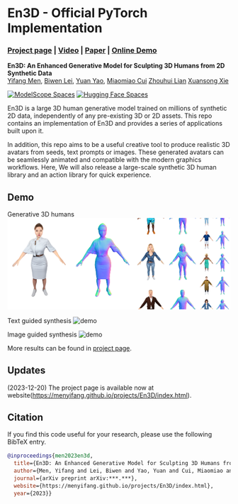 # En3D - Official PyTorch Implementation

### [Project page](https://menyifang.github.io/projects/En3D/index.html) |  [Video](https://www.youtube.com/*****) | [Paper](https://arxiv.org/abs/coming_soon) | [Online Demo](****)

**En3D: An Enhanced Generative Model for Sculpting 3D Humans from 2D Synthetic Data**<br>
[Yifang Men](https://menyifang.github.io/), 
[Biwen Lei](mailto:biwen.lbw@alibaba-inc.com), 
[Yuan Yao](mailto:yaoy92@gmail.com), 
[Miaomiao Cui](mailto:miaomiao.cmm@alibaba-inc.com) 
[Zhouhui Lian](https://www.icst.pku.edu.cn/zlian/) 
[Xuansong Xie](https://scholar.google.com/citations?user=M0Ei1zkAAAAJ&hl=en)<br>

[![ModelScope Spaces](
https://img.shields.io/badge/ModelScope-Studios-blue)](https:***)
[![Hugging Face Spaces](https://img.shields.io/badge/%F0%9F%A4%97%20Hugging%20Face-Spaces-blue)](https://huggingface.co/spaces/***/****)

En3D is a large 3D human generative model trained on millions of synthetic 2D data, independently of any pre-existing 3D or 2D assets. 
This repo contains an implementation of En3D and provides a series of applications built upon it.

In addition, this repo aims to be a useful creative tool to produce realistic 3D avatars from seeds, text prompts or images. These generated avatars can be seamlessly animated and compatible with the modern graphics workflows. Here, We will also release a large-scale synthetic 3D human library and an action library for quick experience.


## Demo

Generative 3D humans
![demo](assets/demo_3dgen.png)


Text guided synthesis
![demo](assets/demo_text.gif)


Image guided synthesis
![demo](assets/demo_image.gif)

More results can be found in [project page](https://menyifang.github.io/projects/En3D/index.html).


## Updates
(2023-12-20) The project page is available now at website(https://menyifang.github.io/projects/En3D/index.html).




## Citation

If you find this code useful for your research, please use the following BibTeX entry.

```bibtex
@inproceedings{men2023en3d,
  title={En3D: An Enhanced Generative Model for Sculpting 3D Humans from 2D Synthetic Data},
  author={Men, Yifang and Lei, Biwen and Yao, Yuan and Cui, Miaomiao and Lian, Zhouhui and Xie, Xuansong},
  journal={arXiv preprint arXiv:***.***},
  website={https://menyifang.github.io/projects/En3D/index.html},
  year={2023}}
```
